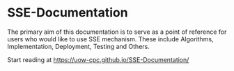 # SSE-Documentation

The primary aim of this documentation is to serve as a point of reference for users who would like to use SSE mechanism. These include Algorithms, Implementation, Deployment, Testing and Others.

Start reading at https://uow-cpc.github.io/SSE-Documentation/
